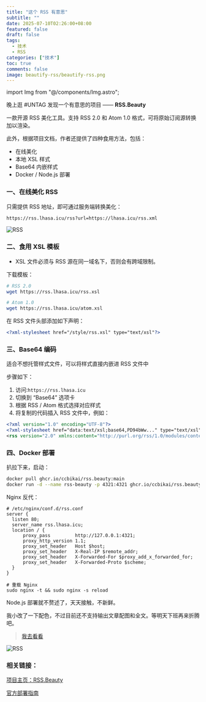 ```yaml
---
title: "这个 RSS 有意思"
subtitle: ""
date: 2025-07-10T02:26:00+08:00
featured: false
draft: false
tags:
  - 技术
  - RSS
categories: ["技术"]
toc: true
comments: false
image: beautify-rss/beautify-rss.png
---
```

import Img from "@/components/Img.astro";

晚上逛 #UNTAG 发现一个有意思的项目 —— **RSS.Beauty**

一款开源 RSS 美化工具。支持 RSS 2.0 和 Atom 1.0 格式，可将原始订阅源转换加以渲染。

此外，根据项目文档，作者还提供了四种食用方法，包括：

 - 在线美化
 - 本地 XSL 样式
 - Base64 内嵌样式
 - Docker / Node.js 部署

### 一、在线美化 RSS

只需提供 RSS 地址，即可通过服务端转换美化：

```bash
https://rss.lhasa.icu/rss?url=https://lhasa.icu/rss.xml
```
<Img 
  src="8143415125aab.png"
  alt="RSS"
  exif={false}
  caption={false}
/>

### 二、食用 XSL 模板

 * XSL 文件必须与 RSS 源在同一域名下，否则会有跨域限制。

下载模板：

```bash
# RSS 2.0
wget https://rss.lhasa.icu/rss.xsl

# Atom 1.0
wget https://rss.lhasa.icu/atom.xsl
```

在 RSS 文件头部添加如下声明：

```xml
<?xml-stylesheet href="/style/rss.xsl" type="text/xsl"?>
```

### 三、Base64 编码

适合不想托管样式文件，可以将样式直接内嵌进 RSS 文件中

步骤如下：

1. 访问:`https://rss.lhasa.icu`
2. 切换到 “Base64” 选项卡
3. 根据 RSS / Atom 格式选择对应样式
4. 将复制的代码插入 RSS 文件中，例如：

```xml
<?xml version="1.0" encoding="UTF-8"?>
<?xml-stylesheet href="data:text/xsl;base64,PD94bWw..." type="text/xsl"?>
<rss version="2.0" xmlns:content="http://purl.org/rss/1.0/modules/content/">
```

### 四、Docker 部署

扒拉下来，启动：

```bash
docker pull ghcr.io/ccbikai/rss.beauty:main
docker run -d --name rss-beauty -p 4321:4321 ghcr.io/ccbikai/rss.beauty:main
```

Nginx 反代：

```nginx
# /etc/nginx/conf.d/rss.conf
server {
  listen 80;
  server_name rss.lhasa.icu;
  location / {
      proxy_pass         http://127.0.0.1:4321;
      proxy_http_version 1.1;
      proxy_set_header   Host $host;
      proxy_set_header   X-Real-IP $remote_addr;
      proxy_set_header   X-Forwarded-For $proxy_add_x_forwarded_for;
      proxy_set_header   X-Forwarded-Proto $scheme;
  }
}

# 重载 Nginx
sudo nginx -t && sudo nginx -s reload
```
Node.js 部署就不赘述了，天天接触，不新鲜。

我小改了一下配色，不过目前还不支持输出文章配图和全文。等明天下班再来折腾吧。

> [我去看看](https://lhasa.icu/rss.xml)

<Img 
  src="1752084104213.jpg"
  alt="RSS"
  exif={false}
  caption={false}
/>

### 相关链接：

[项目主页：RSS.Beauty](https://github.com/ccbikai/rss.beauty)

[官方部署指南](https://github.com/ccbikai/RSS.Beauty/blob/main/docs/deployment-guide.md)
